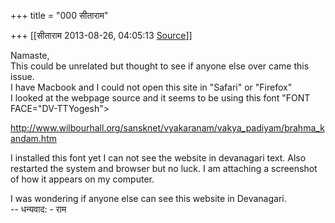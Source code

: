 +++
title = "000 सीताराम"

+++
[[सीताराम	2013-08-26, 04:05:13 [Source](https://groups.google.com/g/samskrita/c/KdlDs2RzTPY)]]



Namaste,  
This could be unrelated but thought to see if anyone else over came this issue.  
I have Macbook and I could not open this site in "Safari" or "Firefox"  
I looked at the webpage source and it seems to be using this font "FONT FACE="DV-TTYogesh">   
  
<http://www.wilbourhall.org/sansknet/vyakaranam/vakya_padiyam/brahma_kandam.htm>  
  

I installed this font yet I can not see the website in devanagari text. Also restarted the system and browser but no luck. I am attaching a screenshot of how it appears on my computer.  
  
I was wondering if anyone else can see this website in Devanagari.  
-- धन्यवाद: - राम

